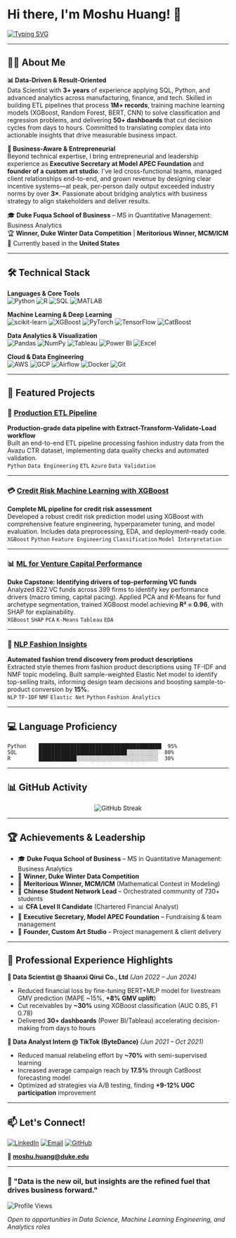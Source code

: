 
  
  # Hi there, I'm Moshu Huang! 👋
  
 [![Typing SVG](https://readme-typing-svg.demolab.com?font=Fira+Code&weight=500&size=24&pause=1000&color=6B46C1&center=true&vCenter=true&width=900&lines=Data+Scientist+%7C+Entrepreneur+%7C+AI+Enthusiast)](https://git.io/typing-svg)

</div>

---

## 👨‍💻 About Me

**📊 Data-Driven & Result-Oriented**  
Data Scientist with **3+ years** of experience applying SQL, Python, and advanced analytics across manufacturing, finance, and tech. Skilled in building ETL pipelines that process **1M+ records**, training machine learning models (XGBoost, Random Forest, BERT, CNN) to solve classification and regression problems, and delivering **50+ dashboards** that cut decision cycles from days to hours. Committed to translating complex data into actionable insights that drive measurable business impact.

**🔆 Business-Aware & Entrepreneurial**  
Beyond technical expertise, I bring entrepreneurial and leadership experience as **Executive Secretary at Model APEC Foundation** and **founder of a custom art studio**. I've led cross-functional teams, managed client relationships end-to-end, and grown revenue by designing clear incentive systems—at peak, per-person daily output exceeded industry norms by over **3×**. Passionate about bridging analytics with business strategy to align stakeholders and deliver results.

🎓 **Duke Fuqua School of Business** – MS in Quantitative Management: Business Analytics  
🏆 **Winner, Duke Winter Data Competition** | **Meritorious Winner, MCM/ICM**  
📍 Currently based in the **United States**

---

## 🛠️ Technical Stack

**Languages & Core Tools**  
![Python](https://img.shields.io/badge/Python-3776AB?style=flat-square&logo=python&logoColor=white)
![R](https://img.shields.io/badge/R-276DC3?style=flat-square&logo=r&logoColor=white)
![SQL](https://img.shields.io/badge/SQL-4479A1?style=flat-square&logo=postgresql&logoColor=white)
![MATLAB](https://img.shields.io/badge/MATLAB-0076A8?style=flat-square&logo=mathworks&logoColor=white)

**Machine Learning & Deep Learning**  
![scikit-learn](https://img.shields.io/badge/scikit--learn-F7931E?style=flat-square&logo=scikit-learn&logoColor=white)
![XGBoost](https://img.shields.io/badge/XGBoost-EB5424?style=flat-square&logo=xgboost&logoColor=white)
![PyTorch](https://img.shields.io/badge/PyTorch-EE4C2C?style=flat-square&logo=pytorch&logoColor=white)
![TensorFlow](https://img.shields.io/badge/TensorFlow-FF6F00?style=flat-square&logo=tensorflow&logoColor=white)
![CatBoost](https://img.shields.io/badge/CatBoost-FFCC00?style=flat-square&logo=catboost&logoColor=black)

**Data Analytics & Visualization**  
![Pandas](https://img.shields.io/badge/Pandas-150458?style=flat-square&logo=pandas&logoColor=white)
![NumPy](https://img.shields.io/badge/NumPy-013243?style=flat-square&logo=numpy&logoColor=white)
![Tableau](https://img.shields.io/badge/Tableau-E97627?style=flat-square&logo=tableau&logoColor=white)
![Power BI](https://img.shields.io/badge/Power_BI-F2C811?style=flat-square&logo=powerbi&logoColor=black)
![Excel](https://img.shields.io/badge/Excel-217346?style=flat-square&logo=microsoft-excel&logoColor=white)

**Cloud & Data Engineering**  
![AWS](https://img.shields.io/badge/AWS-232F3E?style=flat-square&logo=amazon-aws&logoColor=white)
![GCP](https://img.shields.io/badge/Google_Cloud-4285F4?style=flat-square&logo=google-cloud&logoColor=white)
![Airflow](https://img.shields.io/badge/Airflow-017CEE?style=flat-square&logo=apache-airflow&logoColor=white)
![Docker](https://img.shields.io/badge/Docker-2496ED?style=flat-square&logo=docker&logoColor=white)
![Git](https://img.shields.io/badge/Git-F05032?style=flat-square&logo=git&logoColor=white)

---

## 🚀 Featured Projects

### 🔧 [Production ETL Pipeline](https://github.com/moshu0517/etl-pipeline)
**Production-grade data pipeline with Extract-Transform-Validate-Load workflow**  
Built an end-to-end ETL pipeline processing fashion industry data from the Avazu CTR dataset, implementing data quality checks and automated validation.  
`Python` `Data Engineering` `ETL` `Azure` `Data Validation`

---

### 💳 [Credit Risk Machine Learning with XGBoost](https://github.com/moshu0517/credit_risk_machine_learning_xgboost)
**Complete ML pipeline for credit risk assessment**  
Developed a robust credit risk prediction model using XGBoost with comprehensive feature engineering, hyperparameter tuning, and model evaluation. Includes data preprocessing, EDA, and deployment-ready code.  
`XGBoost` `Python` `Feature Engineering` `Classification` `Model Interpretation`

---

### 📊 [ML for Venture Capital Performance](https://github.com/moshu0517/ml-for-vc-performance)
**Duke Capstone: Identifying drivers of top-performing VC funds**  
Analyzed 822 VC funds across 399 firms to identify key performance drivers (macro timing, capital pacing). Applied PCA and K-Means for fund archetype segmentation, trained XGBoost model achieving **R² = 0.96**, with SHAP for explainability.  
`XGBoost` `SHAP` `PCA` `K-Means` `Tableau` `EDA`

---

### 👗 [NLP Fashion Insights](https://github.com/moshu0517/nlp-fashion-insights)
**Automated fashion trend discovery from product descriptions**  
Extracted style themes from fashion product descriptions using TF-IDF and NMF topic modeling. Built sample-weighted Elastic Net model to identify top-selling traits, informing design team decisions and boosting sample-to-product conversion by **15%**.  
`NLP` `TF-IDF` `NMF` `Elastic Net` `Python` `Fashion Analytics`

---

## 💻 Language Proficiency

```text
Python    ███████████████████████████████████████  95%
SQL       ████████████████████████████░░░░░░░░░░  80%
R         ████████████░░░░░░░░░░░░░░░░░░░░░░░░░░  30%
```

---

## 📊 GitHub Activity

<div align="center">

![GitHub Streak](https://github-readme-streak-stats.herokuapp.com/?user=moshu0517&theme=graywhite&hide_border=true&ring=6B46C1&fire=10B981&currStreakLabel=374151)

</div>

---

## 🏆 Achievements & Leadership

- 🎓 **Duke Fuqua School of Business** – MS in Quantitative Management: Business Analytics
- 🏅 **Winner, Duke Winter Data Competition**
- 🥇 **Meritorious Winner, MCM/ICM** (Mathematical Contest in Modeling)
- 🌟 **Chinese Student Network Lead** – Orchestrated community of 730+ students
- 📊 **CFA Level II Candidate** (Chartered Financial Analyst)
- 👔 **Executive Secretary, Model APEC Foundation** – Fundraising & team management
- 🎨 **Founder, Custom Art Studio** – Project management & client delivery

---

## 💼 Professional Experience Highlights

**🔹 Data Scientist @ Shaanxi Qirui Co., Ltd** *(Jan 2022 – Jun 2024)*
- Reduced financial loss by fine-tuning BERT+MLP model for livestream GMV prediction (MAPE ~15%, **+8% GMV uplift**)
- Cut receivables by **~30%** using XGBoost classification (AUC 0.85, F1 0.78)
- Delivered **30+ dashboards** (Power BI/Tableau) accelerating decision-making from days to hours

**🔹 Data Analyst Intern @ TikTok (ByteDance)** *(Jun 2021 – Oct 2021)*
- Reduced manual relabeling effort by **~70%** with semi-supervised learning
- Increased average campaign reach by **17.5%** through CatBoost forecasting model
- Optimized ad strategies via A/B testing, finding **+9-12% UGC participation** improvement

---

## 📫 Let's Connect!

[![LinkedIn](https://img.shields.io/badge/LinkedIn-0077B5?style=for-the-badge&logo=linkedin&logoColor=white)](https://linkedin.com/in/moshu-huang)
[![Email](https://img.shields.io/badge/Email-D14836?style=for-the-badge&logo=gmail&logoColor=white)](mailto:moshu.huang@duke.edu)
[![GitHub](https://img.shields.io/badge/GitHub-100000?style=for-the-badge&logo=github&logoColor=white)](https://github.com/moshu0517)

**📧 moshu.huang@duke.edu**

---

### 💭 "Data is the new oil, but insights are the refined fuel that drives business forward."

![Profile Views](https://komarev.com/ghpvc/?username=moshu0517&color=blueviolet&style=flat-square&label=Profile+Views)

*Open to opportunities in Data Science, Machine Learning Engineering, and Analytics roles*

